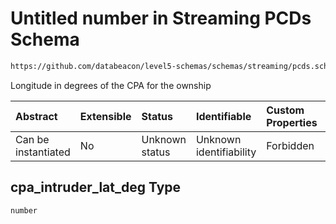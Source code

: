 # Untitled number in Streaming PCDs Schema

```txt
https://github.com/databeacon/level5-schemas/schemas/streaming/pcds.schema.json#/properties/cpa_intruder_lat_deg
```

Longitude in degrees of the CPA for the ownship

| Abstract            | Extensible | Status         | Identifiable            | Custom Properties | Additional Properties | Access Restrictions | Defined In                                                                        |
| :------------------ | :--------- | :------------- | :---------------------- | :---------------- | :-------------------- | :------------------ | :-------------------------------------------------------------------------------- |
| Can be instantiated | No         | Unknown status | Unknown identifiability | Forbidden         | Allowed               | none                | [pcds.schema.json\*](../../out/streaming/pcds.schema.json "open original schema") |

## cpa\_intruder\_lat\_deg Type

`number`
